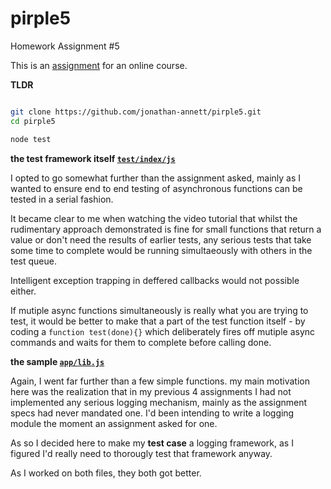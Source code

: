 # pirple5
Homework Assignment #5

This is an [assignment](assignment.md) for an online course.


**TLDR**

```bash

git clone https://github.com/jonathan-annett/pirple5.git
cd pirple5

node test
```


**the test framework itself [`test/index/js`](test/index.js)**  

I opted to go somewhat further than the assignment asked, mainly as I wanted to ensure end to end testing of asynchronous functions can be tested in a serial fashion.

It became clear to me when watching the video tutorial that whilst the rudimentary approach demonstrated is fine for small functions that return a value or don't need the results of earlier tests, any serious tests that take some time to complete would be running simultaeously with others in the test queue. 

Intelligent exception trapping in deffered callbacks would not possible either.

If mutiple async functions simultaneously is really what you are trying to test, it would be better to make that a part of the test function itself - by coding a `function test(done){}` which deliberately fires off mutiple async commands and waits for them to complete before calling done.


**the sample [`app/lib.js`](app/lib.js)**  

Again, I went far further than a few simple functions. my main motivation here was the realization that in my previous 4 assignments I had not implemented any serious logging mechanism, mainly as the assignment specs had never mandated one. I'd been intending to write a logging module the moment an assignment asked for one. 

As so I decided here to make my **test case** a logging framework, as I figured I'd really need to thorougly test that framework anyway. 

As I worked on both files, they both got better.


